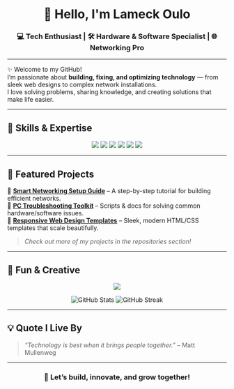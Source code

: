 <!-- Profile Header -->
<h1 align="center">👋 Hello, I'm Lameck Oulo</h1>
<h3 align="center">💻 Tech Enthusiast | 🛠️ Hardware & Software Specialist | 🌐 Networking Pro</h3>

---

<!-- Introduction -->
✨ Welcome to my GitHub!  
I’m passionate about **building, fixing, and optimizing technology** — from sleek web designs to complex network installations.  
I love solving problems, sharing knowledge, and creating solutions that make life easier.  

---

## 🚀 Skills & Expertise

<p align="center">
  <!-- Web Skills -->
  <img src="https://img.shields.io/badge/HTML5-E34F26?style=for-the-badge&logo=html5&logoColor=white"/>
  <img src="https://img.shields.io/badge/CSS3-1572B6?style=for-the-badge&logo=css3&logoColor=white"/>
  
  <!-- Networking -->
  <img src="https://img.shields.io/badge/Networking-00C7B7?style=for-the-badge&logo=cisco&logoColor=white"/>
  <img src="https://img.shields.io/badge/Network_Installation-FF6F00?style=for-the-badge&logo=serverless&logoColor=white"/>
  
  <!-- Hardware & Software -->
  <img src="https://img.shields.io/badge/Computer_Hardware-2E7D32?style=for-the-badge&logo=dell&logoColor=white"/>
  <img src="https://img.shields.io/badge/Software_Maintenance-3F51B5?style=for-the-badge&logo=windows&logoColor=white"/>
</p>

---

## 🌟 Featured Projects

📌 **[Smart Networking Setup Guide](#)** – A step-by-step tutorial for building efficient networks.  
📌 **[PC Troubleshooting Toolkit](#)** – Scripts & docs for solving common hardware/software issues.  
📌 **[Responsive Web Design Templates](#)** – Sleek, modern HTML/CSS templates that scale beautifully.  

> _Check out more of my projects in the repositories section!_

---

## 🎨 Fun & Creative

<p align="center">
  <img src="https://readme-typing-svg.herokuapp.com?font=Fira+Code&size=22&pause=1000&color=00BFFF&center=true&vCenter=true&width=500&lines=Tech+is+my+playground;I+design+.+fix+.+innovate;Always+learning%2C+always+building;Let's+connect+and+collaborate!"/>
</p>

<p align="center">
  <img src="https://github-readme-stats.vercel.app/api?username=LameckOulo&show_icons=true&theme=radical" alt="GitHub Stats"/>
  <img src="https://github-readme-streak-stats.herokuapp.com/?user=LameckOulo&theme=radical" alt="GitHub Streak"/>
</p>

---

## 💡 Quote I Live By
> _“Technology is best when it brings people together.”_ – Matt Mullenweg  

---

<h3 align="center">🌊 Let’s build, innovate, and grow together!</h3>
